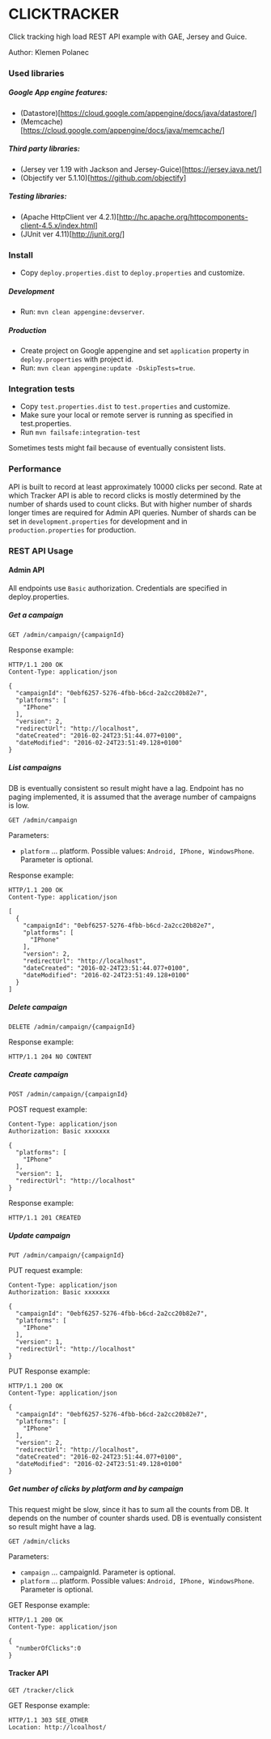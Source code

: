 # CLICKTRACKER #

Click tracking high load REST API example with GAE, Jersey and Guice.

Author: Klemen Polanec

### Used libraries

##### Google App engine features:

- (Datastore)[https://cloud.google.com/appengine/docs/java/datastore/]
- (Memcache)[https://cloud.google.com/appengine/docs/java/memcache/]

##### Third party libraries:

- (Jersey ver 1.19 with Jackson and Jersey-Guice)[https://jersey.java.net/]
- (Objectify ver 5.1.10)[https://github.com/objectify]

##### Testing libraries:

- (Apache HttpClient ver 4.2.1)[http://hc.apache.org/httpcomponents-client-4.5.x/index.html]
- (JUnit ver 4.11)[http://junit.org/]

### Install

- Copy `deploy.properties.dist` to `deploy.properties` and customize.

##### Development

- Run: `mvn clean appengine:devserver`.

##### Production

- Create project on Google appengine and set `application` property in `deploy.properties` with project id. 
- Run: `mvn clean appengine:update -DskipTests=true`.

### Integration tests

- Copy `test.properties.dist` to `test.properties` and customize.
- Make sure your local or remote server is running as specified in test.properties.
- Run `mvn failsafe:integration-test`

Sometimes tests might fail because of eventually consistent lists.

### Performance

API is built to record at least approximately 10000 clicks per second. Rate at which Tracker API is able to record clicks is mostly determined by the number of shards used to count clicks. But with higher number of shards longer times are required for Admin API queries. Number of shards can be set in ```development.properties``` for development and in ```production.properties``` for production.

### REST API Usage

#### Admin API

All endpoints use `Basic` authorization. Credentials are specified in deploy.properties.
 
##### Get a campaign

```GET /admin/campaign/{campaignId}```

Response example:
```
HTTP/1.1 200 OK
Content-Type: application/json

{
  "campaignId": "0ebf6257-5276-4fbb-b6cd-2a2cc20b82e7",
  "platforms": [
    "IPhone"
  ],
  "version": 2,
  "redirectUrl": "http://localhost",
  "dateCreated": "2016-02-24T23:51:44.077+0100",
  "dateModified": "2016-02-24T23:51:49.128+0100"
}
```

##### List campaigns

DB is eventually consistent so result might have a lag. Endpoint has no paging implemented, it is assumed that the average number of campaigns is low. 

```GET /admin/campaign```

Parameters:

- `platform` ... platform. Possible values: `Android, IPhone, WindowsPhone`. Parameter is optional.

Response example:
```
HTTP/1.1 200 OK
Content-Type: application/json

[
  {
    "campaignId": "0ebf6257-5276-4fbb-b6cd-2a2cc20b82e7",
    "platforms": [
      "IPhone"
    ],
    "version": 2,
    "redirectUrl": "http://localhost",
    "dateCreated": "2016-02-24T23:51:44.077+0100",
    "dateModified": "2016-02-24T23:51:49.128+0100"
  }
]
```

##### Delete campaign

```DELETE /admin/campaign/{campaignId}```


Response example:
```
HTTP/1.1 204 NO CONTENT
```


##### Create campaign

```POST /admin/campaign/{campaignId}```

POST request example:
```
Content-Type: application/json   
Authorization: Basic xxxxxxx

{
  "platforms": [
    "IPhone"
  ],
  "version": 1,
  "redirectUrl": "http://localhost"
}
```

Response example:
```
HTTP/1.1 201 CREATED
```

##### Update campaign

```PUT /admin/campaign/{campaignId}```

PUT request example:
```
Content-Type: application/json  
Authorization: Basic xxxxxxx

{
  "campaignId": "0ebf6257-5276-4fbb-b6cd-2a2cc20b82e7",
  "platforms": [
    "IPhone"
  ],
  "version": 1,
  "redirectUrl": "http://localhost"
}
```

PUT Response example:
```
HTTP/1.1 200 OK
Content-Type: application/json

{
  "campaignId": "0ebf6257-5276-4fbb-b6cd-2a2cc20b82e7",
  "platforms": [
    "IPhone"
  ],
  "version": 2,
  "redirectUrl": "http://localhost",
  "dateCreated": "2016-02-24T23:51:44.077+0100",
  "dateModified": "2016-02-24T23:51:49.128+0100"
}
```


##### Get number of clicks by platform and by campaign

This request might be slow, since it has to sum all the counts from DB. It depends on the number of counter shards used.
DB is eventually consistent so result might have a lag. 

```GET /admin/clicks```

Parameters:
 
- `campaign` ... campaignId. Parameter is optional.
- `platform` ... platform. Possible values: `Android, IPhone, WindowsPhone`. Parameter is optional.

GET Response example:
```
HTTP/1.1 200 OK
Content-Type: application/json

{
  "numberOfClicks":0
}
```

#### Tracker API

```GET /tracker/click```

GET Response example:
```
HTTP/1.1 303 SEE_OTHER
Location: http://lcoalhost/
```
